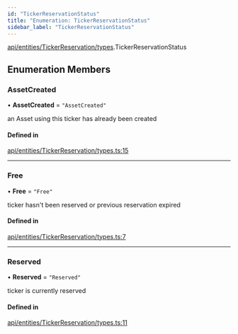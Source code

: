 ```yaml
---
id: "TickerReservationStatus"
title: "Enumeration: TickerReservationStatus"
sidebar_label: "TickerReservationStatus"
---
```


[api/entities/TickerReservation/types](../../../../../../modules/API/Entities/TickerReservation/Types/Types.md).TickerReservationStatus

## Enumeration Members

### AssetCreated

• **AssetCreated** = ``"AssetCreated"``

an Asset using this ticker has already been created

#### Defined in

[api/entities/TickerReservation/types.ts:15](https://github.com/PolymeshAssociation/polymesh-sdk/blob/49a0066c3/src/api/entities/TickerReservation/types.ts#L15)

___

### Free

• **Free** = ``"Free"``

ticker hasn't been reserved or previous reservation expired

#### Defined in

[api/entities/TickerReservation/types.ts:7](https://github.com/PolymeshAssociation/polymesh-sdk/blob/49a0066c3/src/api/entities/TickerReservation/types.ts#L7)

___

### Reserved

• **Reserved** = ``"Reserved"``

ticker is currently reserved

#### Defined in

[api/entities/TickerReservation/types.ts:11](https://github.com/PolymeshAssociation/polymesh-sdk/blob/49a0066c3/src/api/entities/TickerReservation/types.ts#L11)
